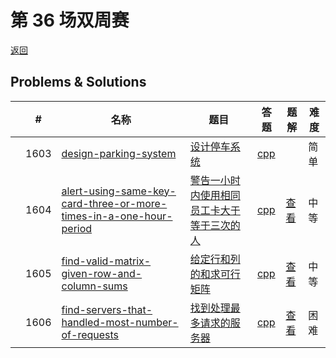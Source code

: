 # 第 36 场双周赛

[返回](../../README.md)

## Problems & Solutions
|     | #   | 名称                 | 题目                  | 答题          | 题解 | 难度 |
| --- | --- | -------------------- | --------------------- | ------------- | ---- | ---- |
|   | 1603 | [design-parking-system](../../problems/design-parking-system) | [设计停车系统](../../problems/design-parking-system/README.md) | [cpp](../../problems/design-parking-system/SOLUTION.cpp) |   | 简单 | 
|   | 1604 | [alert-using-same-key-card-three-or-more-times-in-a-one-hour-period](../../problems/alert-using-same-key-card-three-or-more-times-in-a-one-hour-period) | [警告一小时内使用相同员工卡大于等于三次的人](../../problems/alert-using-same-key-card-three-or-more-times-in-a-one-hour-period/README.md) | [cpp](../../problems/alert-using-same-key-card-three-or-more-times-in-a-one-hour-period/SOLUTION.cpp) | [查看](https://leetcode-cn.com/problems/alert-using-same-key-card-three-or-more-times-in-a-one-hour-period/solution/alert-using-same-key-card-by-ikaruga/) | 中等 | 
|   | 1605 | [find-valid-matrix-given-row-and-column-sums](../../problems/find-valid-matrix-given-row-and-column-sums) | [给定行和列的和求可行矩阵](../../problems/find-valid-matrix-given-row-and-column-sums/README.md) | [cpp](../../problems/find-valid-matrix-given-row-and-column-sums/SOLUTION.cpp) | [查看](https://leetcode-cn.com/problems/find-valid-matrix-given-row-and-column-sums/solution/find-valid-matrix-by-ikaruga/) | 中等 | 
|   | 1606 | [find-servers-that-handled-most-number-of-requests](../../problems/find-servers-that-handled-most-number-of-requests) | [找到处理最多请求的服务器](../../problems/find-servers-that-handled-most-number-of-requests/README.md) | [cpp](../../problems/find-servers-that-handled-most-number-of-requests/SOLUTION.cpp) | [查看](https://leetcode-cn.com/problems/find-servers-that-handled-most-number-of-requests/solution/find-servers-by-ikaruga/) | 困难 | 
